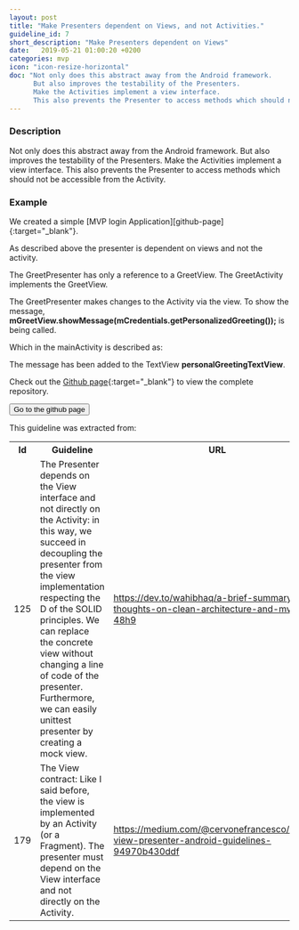 ```yaml
---
layout: post
title: "Make Presenters dependent on Views, and not Activities."
guideline_id: 7
short_description: "Make Presenters dependent on Views"
date:   2019-05-21 01:00:20 +0200
categories: mvp
icon: "icon-resize-horizontal"
doc: "Not only does this abstract away from the Android framework. 
      But also improves the testability of the Presenters. 
      Make the Activities implement a view interface. 
      This also prevents the Presenter to access methods which should not be accessible from the Activity. "
---
```

<h3>Description</h3>
Not only does this abstract away from the Android framework. 
But also improves the testability of the Presenters. 
Make the Activities implement a view interface. 
This also prevents the Presenter to access methods which should not be accessible from the Activity. 

<h3>Example</h3>
We created a simple [MVP login Application][github-page]{:target="_blank"}.

As described above the presenter is dependent on views and not the activity.

<script src="https://gist.github.com/Geertdepont/7e57da2825201c7246ad8599e9fb9abd.js"></script>

The GreetPresenter has only a reference to a GreetView.
The GreetActivity implements the GreetView.

<script src="https://gist.github.com/Geertdepont/a75d3679705df490bdae794dfcc1bbee.js"></script>

The GreetPresenter makes changes to the Activity via the view.
To show the message, <b>mGreetView.showMessage(mCredentials.getPersonalizedGreeting());</b> is being called.

Which in the mainActivity is described as:
<script src="https://gist.github.com/Geertdepont/da05a619efc529decd2db3c7c0298d3f.js"></script>

The message has been added to the TextView <b>personalGreetingTextView</b>.

Check out the [Github page][github-page]{:target="_blank"} to view the complete repository.

<a href="https://github.com/Geertdepont/bachelor_thesis/tree/master/MVPLogin" target="_blank"><button type="button" class="btn btn-primary btn-icon-right">Go to the github page</button></a>

This guideline was extracted from:
<table id="guidelinelinks">
  <tr>
    <th>Id</th>
    <th>Guideline</th>
    <th>URL</th>
  </tr>
    <tr>
      <td>125</td>
      <td>The Presenter depends on the View interface and not directly on the Activity: in this way, we succeed in decoupling the presenter from the view implementation respecting the D of the SOLID principles. We can replace the concrete view without changing a line of code of the presenter. Furthermore, we can easily unittest presenter by creating a mock view.</td>
     <td><a href="https://dev.to/wahibhaq/a-brief-summary-of-thoughts-on-clean-architecture-and-mvp-48h9" target="_blank">https://dev.to/wahibhaq/a-brief-summary-of-thoughts-on-clean-architecture-and-mvp-48h9</a></td>
    </tr>   
    <tr>
      <td>179</td>
      <td>The View contract: Like I said before, the view is implemented by an Activity (or a Fragment). The presenter must depend on the View interface and not directly on the Activity.</td>
     <td><a href="https://medium.com/@cervonefrancesco/model-view-presenter-android-guidelines-94970b430ddf" target="_blank">https://medium.com/@cervonefrancesco/model-view-presenter-android-guidelines-94970b430ddf</a></td>
    </tr>   
</table>

[github-page]: https://github.com/Geertdepont/bachelor_thesis/tree/master/MVPLogin
